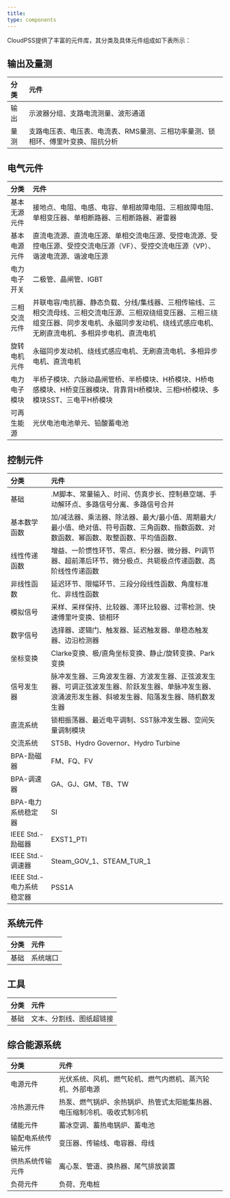```yaml
---
title:  
type: components
---
```


CloudPSS提供了丰富的元件库，其分类及具体元件组成如下表所示：

## 输出及量测
| 分类 | 元件 |
| :--- | :---  |
| 输出 | 示波器分组、支路电流测量、波形通道|
| 量测 | 支路电压表、电压表、电流表、RMS量测、三相功率量测、锁相环、傅里叶变换、阻抗分析|

## 电气元件
| 分类 | 元件 |
| :--- | :---  |
| 基本无源元件 | 接地点、电阻、电感、电容、单相故障电阻、三相故障电阻、单相变压器、单相断路器、三相断路器、避雷器|
| 基本电源元件 | 直流电流源、直流电压源、单相交流电压源、受控电流源、受控电压源、受控交流电压源（VF）、受控交流电压源（VP）、谐波电流源、谐波电压源|
| 电力电子开关 | 二极管、晶闸管、IGBT |
| 三相交流元件 | 并联电容/电抗器、静态负载、分线/集线器、三相传输线、三相交流母线、三相交流电压源、三相双绕组变压器、三相三绕组变压器、同步发电机、永磁同步发动机、绕线式感应电机、无刷直流电机、多相异步电机、直流电机 |
| 旋转电机元件 | 永磁同步发动机、绕线式感应电机、无刷直流电机、多相异步电机、直流电机 |
| 电力电子模块 | 半桥子模块、六脉动晶闸管桥、半桥模块、H桥模块、H桥电感模块、H桥变压器模块、背靠背H桥模块、三相H桥模块、多模块SST、三电平H桥模块 |
| 可再生能源 | 光伏电池电池单元、铅酸蓄电池 |

## 控制元件
| 分类 | 元件 |
| :--- | :---  |
| 基础 | .M脚本、常量输入、时间、仿真步长、控制悬空端、手动解环点、多路信号分离、多路信号合并 |
| 基本数学函数 | 加/减法器、乘法器、除法器、最大/最小值、周期最大/最小值、绝对值、符号函数、三角函数、指数函数、对数函数、幂函数、取整函数、平均值函数、 |
| 线性传递函数 | 增益、一阶惯性环节、零点、积分器、微分器、PI调节器、超前滞后环节、微分极点、共轭极点传递函数、高阶线性传递函数 |
| 非线性函数 | 延迟环节、限幅环节、三段分段线性函数、角度标准化、非线性函数 |
| 模拟信号 | 采样、采样保持、比较器、滞环比较器、过零检测、快速傅里叶变换、锁相环 |
| 数字信号 | 选择器、逻辑门、触发器、延迟触发器、单稳态触发器、边沿检测器 |
| 坐标变换 | Clarke变换、极/直角坐标变换、静止/旋转变换、Park变换 |
| 信号发生器 | 脉冲发生器、三角波发生器、方波发生器、正弦波发生器、可调正弦波发生器、阶跃发生器、单脉冲发生器、浪涌波形发生器、斜坡发生器、陷落发生器、随机数发生器 |
| 直流系统 | 锁相振荡器、最近电平调制、SST脉冲发生器、空间矢量调制模块 |
| 交流系统 | ST5B、Hydro Governor、Hydro Turbine |
| BPA-励磁器 | FM、FQ、FV |
| BPA-调速器 | GA、GJ、GM、TB、TW |
| BPA-电力系统稳定器 | SI |
| IEEE Std.-励磁器 | EXST1_PTI |
| IEEE Std.-调速器 | Steam_GOV_1、STEAM_TUR_1 |
| IEEE Std.-电力系统稳定器 | PSS1A |

## 系统元件
| 分类 | 元件 |
| :--- | :---  |
| 基础 | 系统端口|

## 工具
| 分类 | 元件 |
| :--- | :---  |
| 基础 |文本、分割线、图纸超链接 |

## 综合能源系统
| 分类 | 元件 |
| :--- | :---  |
| 电源元件 | 光伏系统、风机、燃气轮机、燃气内燃机、蒸汽轮机、外部电源 |
| 冷热源元件 | 热泵、燃气锅炉、余热锅炉、热管式太阳能集热器、电压缩制冷机、吸收式制冷机 |
| 储能元件 | 蓄冰空调、蓄热电锅炉、蓄电池 |
| 输配电系统传输元件 | 变压器、传输线、电容器、母线 |
| 供热系统传输元件 | 离心泵、管道、换热器、尾气排放装置 |
| 负荷元件 | 负荷、充电桩 |


<!--| 电气-配网开关 | |--> 
<!--| 电气-高级 | userdefined、SubCase |-->
<!--| 控制-交流系统| ST5B、Hydro Governor、 Hydro Turbine | -->